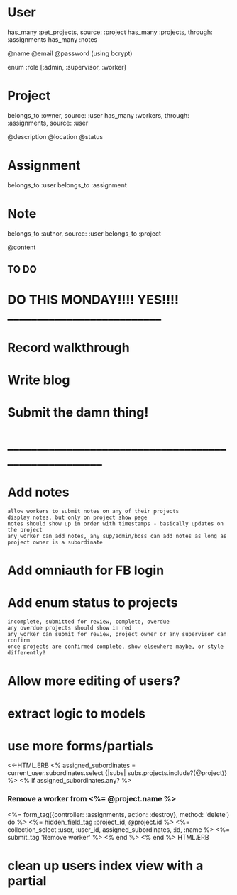 # User
  has_many :pet_projects, source: :project
  has_many :projects, through: :assignments
  has_many :notes

  @name
  @email
  @password (using bcrypt)

  enum :role [:admin, :supervisor, :worker]

# Project
  belongs_to :owner, source: :user
  has_many :workers, through: :assignments, source: :user

  @description
  @location
  @status

# Assignment
  belongs_to :user
  belongs_to :assignment

# Note
  belongs_to :author, source: :user
  belongs_to :project

  @content

  ## TO DO

  # DO THIS MONDAY!!!! YES!!!! __________________________
  # Record walkthrough
  # Write blog
  # Submit the damn thing!
  # _____________________________________________________

  # Add notes
    allow workers to submit notes on any of their projects
    display notes, but only on project show page
    notes should show up in order with timestamps - basically updates on the project
    any worker can add notes, any sup/admin/boss can add notes as long as project owner is a subordinate

  # Add omniauth for FB login

  # Add enum status to projects
    incomplete, submitted for review, complete, overdue
    any overdue projects should show in red
    any worker can submit for review, project owner or any supervisor can confirm
    once projects are confirmed complete, show elsewhere maybe, or style differently?

  # Allow more editing of users?

  # extract logic to models

  # use more forms/partials
<<-HTML.ERB
  <% assigned_subordinates = current_user.subordinates.select {|subs| subs.projects.include?(@project)}  %>
  <% if assigned_subordinates.any? %>
    <h3>Remove a worker from <%= @project.name %></h3>
    <%= form_tag({controller: :assignments, action: :destroy}, method: 'delete') do %>
      <%= hidden_field_tag :project_id, @project.id %>
      <%= collection_select :user, :user_id, assigned_subordinates, :id, :name %>
      <%= submit_tag 'Remove worker' %>
    <% end %>
  <% end %>
  HTML.ERB

  # clean up users index view with a partial
